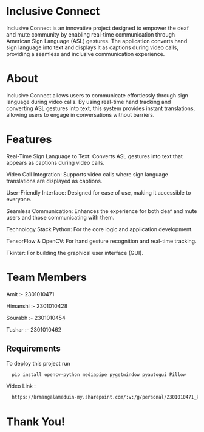 
# Inclusive Connect

Inclusive Connect is an innovative project designed to empower the deaf and mute community by enabling real-time communication through American Sign Language (ASL) gestures. The application converts hand sign language into text and displays it as captions during video calls, providing a seamless and inclusive communication experience.

# About
Inclusive Connect allows users to communicate effortlessly through sign language during video calls. By using real-time hand tracking and converting ASL gestures into text, this system provides instant translations, allowing users to engage in conversations without barriers.

# Features
Real-Time Sign Language to Text: Converts ASL gestures into text that appears as captions during video calls.

Video Call Integration: Supports video calls where sign language translations are displayed as captions.

User-Friendly Interface: Designed for ease of use, making it accessible to everyone.

Seamless Communication: Enhances the experience for both deaf and mute users and those communicating with them.

Technology Stack
Python: For the core logic and application development.

TensorFlow & OpenCV: For hand gesture recognition and real-time tracking.

Tkinter: For building the graphical user interface (GUI).

# Team Members
  





Amit :- 2301010471

Himanshi :- 2301010428	

Sourabh	:- 2301010454	

Tushar :- 2301010462	



## Requirements

To deploy this project run

```bash
  pip install opencv-python mediapipe pygetwindow pyautogui Pillow

```

Video Link :

```bash
  https://krmangalameduin-my.sharepoint.com/:v:/g/personal/2301010471_krmu_edu_in/ERYiSVBkGIFIr2QZ49g-CfcBRgfB7wHkYimXjRZx0xnMmg?nav=eyJyZWZlcnJhbEluZm8iOnsicmVmZXJyYWxBcHAiOiJPbmVEcml2ZUZvckJ1c2luZXNzIiwicmVmZXJyYWxBcHBQbGF0Zm9ybSI6IldlYiIsInJlZmVycmFsTW9kZSI6InZpZXciLCJyZWZlcnJhbFZpZXciOiJNeUZpbGVzTGlua0NvcHkifX0&e=QXfKcy

```

# Thank You!
